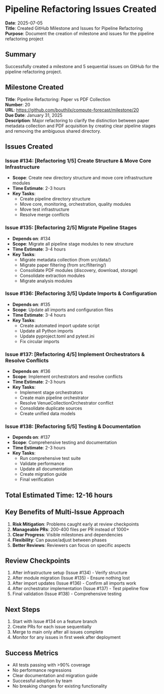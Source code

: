 # Pipeline Refactoring Issues Created

**Date**: 2025-07-05  
**Title**: Created GitHub Milestone and Issues for Pipeline Refactoring  
**Purpose**: Document the creation of milestone and issues for the pipeline refactoring project

## Summary

Successfully created a milestone and 5 sequential issues on GitHub for the pipeline refactoring project.

## Milestone Created

**Title**: Pipeline Refactoring: Paper vs PDF Collection  
**Number**: 20  
**URL**: https://github.com/bouthilx/compute-forecast/milestone/20  
**Due Date**: January 31, 2025  
**Description**: Major refactoring to clarify the distinction between paper metadata collection and PDF acquisition by creating clear pipeline stages and removing the ambiguous shared directory.

## Issues Created

### Issue #134: [Refactoring 1/5] Create Structure & Move Core Infrastructure
- **Scope**: Create new directory structure and move core infrastructure modules
- **Time Estimate**: 2-3 hours
- **Key Tasks**:
  - Create pipeline directory structure
  - Move core, monitoring, orchestration, quality modules
  - Move test infrastructure
  - Resolve merge conflicts

### Issue #135: [Refactoring 2/5] Migrate Pipeline Stages
- **Depends on**: #134
- **Scope**: Migrate all pipeline stage modules to new structure
- **Time Estimate**: 3-4 hours
- **Key Tasks**:
  - Migrate metadata collection (from src/data/)
  - Migrate paper filtering (from src/filtering/)
  - Consolidate PDF modules (discovery, download, storage)
  - Consolidate extraction modules
  - Migrate analysis modules

### Issue #136: [Refactoring 3/5] Update Imports & Configuration
- **Depends on**: #135
- **Scope**: Update all imports and configuration files
- **Time Estimate**: 3-4 hours
- **Key Tasks**:
  - Create automated import update script
  - Update all Python imports
  - Update pyproject.toml and pytest.ini
  - Fix circular imports

### Issue #137: [Refactoring 4/5] Implement Orchestrators & Resolve Conflicts
- **Depends on**: #136
- **Scope**: Implement orchestrators and resolve conflicts
- **Time Estimate**: 2-3 hours
- **Key Tasks**:
  - Implement stage orchestrators
  - Create main pipeline orchestrator
  - Resolve VenueCollectionOrchestrator conflict
  - Consolidate duplicate sources
  - Create unified data models

### Issue #138: [Refactoring 5/5] Testing & Documentation
- **Depends on**: #137
- **Scope**: Comprehensive testing and documentation
- **Time Estimate**: 2-3 hours
- **Key Tasks**:
  - Run comprehensive test suite
  - Validate performance
  - Update all documentation
  - Create migration guide
  - Final verification

## Total Estimated Time: 12-16 hours

## Key Benefits of Multi-Issue Approach

1. **Risk Mitigation**: Problems caught early at review checkpoints
2. **Manageable PRs**: 200-400 files per PR instead of 1000+
3. **Clear Progress**: Visible milestones and dependencies
4. **Flexibility**: Can pause/adjust between phases
5. **Better Reviews**: Reviewers can focus on specific aspects

## Review Checkpoints

1. After infrastructure setup (Issue #134) - Verify structure
2. After module migration (Issue #135) - Ensure nothing lost
3. After import updates (Issue #136) - Confirm all imports work
4. After orchestrator implementation (Issue #137) - Test pipeline flow
5. Final validation (Issue #138) - Comprehensive testing

## Next Steps

1. Start with Issue #134 on a feature branch
2. Create PRs for each issue sequentially
3. Merge to main only after all issues complete
4. Monitor for any issues in first week after deployment

## Success Metrics

- All tests passing with >90% coverage
- No performance regressions
- Clear documentation and migration guide
- Successful adoption by team
- No breaking changes for existing functionality